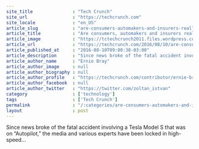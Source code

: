 ```yaml
---
site_title               : "Tech Crunch"
site_url                 : "https://techcrunch.com"
site_locale              : "en_US"
article_slug             : "are-consumers-automakers-and-insurers-really-ready-for-self-driving-cars"
article_title            : "Are consumers, automakers and insurers really ready for self-driving cars?"
article_image            : "https://tctechcrunch2011.files.wordpress.com/2016/06/gettyimages-480810861.jpg?w=764&h=400&crop=1"
article_url              : "https://techcrunch.com/2016/08/10/are-consumers-automakers-and-insurers-really-ready-for-self-driving-cars/"
article_published_at     : "2016-08-10T09:00:38-03:00"
article_description      : "Since news broke of the fatal accident involving a Tesla Model S that was on “Autopilot,” the media and various experts have been locked in high-speed..."
article_author_name      : "Ernie Bray"
article_author_image     : null
article_author_biography : null
article_author_profile   : "https://techcrunch.com/contributor/ernie-bray/"
article_author_facebook  : null
article_author_twitter   : "https://twitter.com/zoltan_istvan"
category                 : ['technology']
tags                     : ['Tech Crunch']
permalink                : "/:categories/are-consumers-automakers-and-insurers-really-ready-for-self-driving-cars/"
layout                   : post
---
```


Since news broke of the fatal accident involving a Tesla Model S that was on “Autopilot,” the media and various experts have been locked in high-speed...
